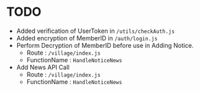 # TODO

- Added verification of UserToken in ```/utils/checkAuth.js```
- Added encryption of MemberID in ```/auth/login.js``` 
- Perform Decryption of MemberID before use in Adding Notice. 
    - Route : ```/village/index.js``` 
    - FunctionName : ```HandleNoticeNews```        
- Add News API Call
    - Route : ```/village/index.js``` 
    - FunctionName : ```HandleNoticeNews```

